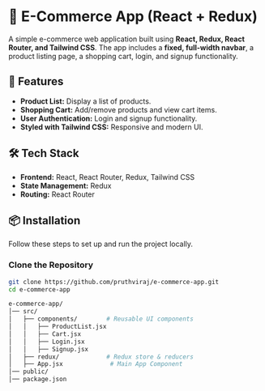 # 🛒 E-Commerce App (React + Redux)
A simple e-commerce web application built using **React, Redux, React Router, and Tailwind CSS**. The app includes a **fixed, full-width navbar**, a product listing page, a shopping cart, login, and signup functionality.

## 🚀 Features
-  **Product List:** Display a list of products.
-  **Shopping Cart:** Add/remove products and view cart items.
-  **User Authentication:** Login and signup functionality.
-  **Styled with Tailwind CSS:** Responsive and modern UI.
  
## 🛠️ Tech Stack
- **Frontend:** React, React Router, Redux, Tailwind CSS
- **State Management:** Redux
- **Routing:** React Router

## 📦 Installation
Follow these steps to set up and run the project locally.

###  Clone the Repository
```bash
git clone https://github.com/pruthviraj/e-commerce-app.git
cd e-commerce-app

e-commerce-app/
│── src/
│   ├── components/        # Reusable UI components
│   │   ├── ProductList.jsx
│   │   ├── Cart.jsx
│   │   ├── Login.jsx
│   │   ├── Signup.jsx
│   ├── redux/             # Redux store & reducers
│   ├── App.jsx             # Main App Component
│── public/
│── package.json
```
